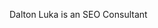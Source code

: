 Dalton Luka is an SEO Consultant

<!---
daltonluka/daltonluka is a ✨ special ✨ repository because its `README.md` (this file) appears on your GitHub profile.
You can click the Preview link to take a look at your changes.
--->
